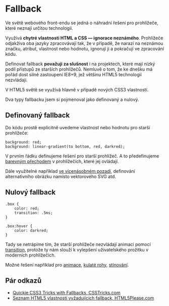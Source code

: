 
Fallback
========

Ve světě webového front-endu se jedná o náhradní řešení pro prohlížeče, které neznají určitou technologii.

Využívá **chytré vlastnosti HTML a CSS — ignorace neznámého**. Prohlížeče odjakživa oba jazyky zpracovávají tak, že v případě, že narazí na neznámou značku, atribut, vlastnost nebo hodnotu, ignorují ji a pokračují ve zpracování kódu.

Definovat fallback **považuji za slušnost** i na projektech, které mají nízký podíl přístupů ze starších prohlížečů. Nemluvě o tom, že ke dnešku má pořád dost silné zastoupení IE8+9, jež většinu HTML5 technologií nezvládají.

V HTML5 světě se využívá hlavně v případě nových CSS3 vlastností.

Dva typy fallbacku jsem si pojmenoval jako definovaný a nulový.


Definovaný fallback
-------------------

Do kódu prostě explicitně uvedeme vlastnost nebo hodnotu pro starší prohlížeče:

	background: red;
	background: linear-gradient(to bottom, red, darkred);

V prvním řádku definujeme řešení pro starší prohlížeč. A to předefinujeme [barevným přechodem](css3-gradients.md) v prohlížečích, které jej ovládají.

Dále využitelné například [ve vícenásobném pozadí](css3-multiple-backgrounds.md), definování alternativního obrázku namísto vektorového SVG atd.

Nulový fallback
---------------

	.box {
		color: red;
		transition: .5ms;
	}

	.box:hover {
		color: darkred;
	}

Tady se netrápíme tím, že starší prohlížeče nezvládají animaci pomocí [transition](css3-transitions.md), protože ty nám slouží k vylepšení uživatelského prožitku v moderních prohlížečích.

Možné řešení například pro [animace](css3-animations.md), [kulaté rohy](css3-border-radius.md), [stínování](css3-box-shadow.md).

Pár odkazů
----------

* [Quickie CSS3 Tricks with Fallbacks, CSSTricks.com](http://css-tricks.com/quickie-css3-tricks-with-fallbacks/)
* [Seznam HTML5 vlastností vyžadujících fallback, HTML5Please.com](http://html5please.com/#fallback)
